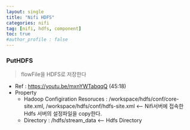 ```yaml
---
layout: single
title: "Nifi HDFS"
categories: nifi
tag: [nifi, hdfs, component]
toc: true
#author_profile : false
---
```




### PutHDFS
> flowFile을 HDFS로 저장한다
* Ref : https://youtu.be/mxnYWTabqqQ (45:18)
* Property
  - Hadoop Configiration Resoruces : /workspace/hdfs/conf/core-site.xml, /workspace/hdfs/conf/hdfs-site.xml <-- Nifi서버에 접속한 Hdfs 서버의 설정파일을 copy한다.
  - Directory : /hdfs/stream_data <-- Hdfs Directory